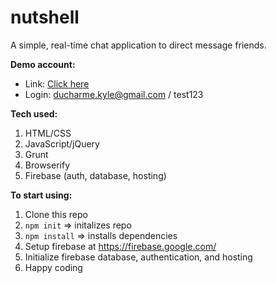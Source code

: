 # nutshell
A simple, real-time chat application to direct message friends.

**Demo account:**
* Link: [Click here](www.nutshell-kd.firebaseapp.com)
* Login: ducharme.kyle@gmail.com / test123

**Tech used:**
1. HTML/CSS
1. JavaScript/jQuery
1. Grunt
1. Browserify
1. Firebase (auth, database, hosting)

**To start using:**
1. Clone this repo
1. ``npm init`` => initalizes repo
1. ``npm install`` => installs dependencies
1. Setup firebase at https://firebase.google.com/
1. Initialize firebase database, authentication, and hosting
1. Happy coding
